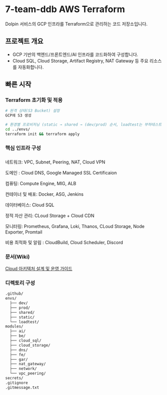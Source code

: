 # 7-team-ddb AWS Terraform

Dolpin 서비스의 GCP 인프라를 Terraform으로 관리하는 코드 저장소입니다.

## 프로젝트 개요

- GCP 기반의 백엔드/프론트엔드/AI 인프라를 코드화하여 구성합니다.
- Cloud SQL, Cloud Storage, Artifact Registry, NAT Gateway 등 주요 리소스를 자동화합니다.

## 빠른 시작

### Terraform 초기화 및 적용

```bash
# 원격 상태(S3 Bucket) 설정
GCP에 S3 생성

# 환경별 프로비저닝 (static → shared → (dev/prod) 순서, loadtest는 부하테스트 전용)
cd ../envs/
terraform init && terraform apply

```

### 핵심 인프라 구성

### 

네트워크: VPC, Subnet, Peering, NAT, Cloud VPN

도메인 : Cloud DNS, Google Managed SSL Certificaion

컴퓨팅: Compute Engine, MIG, ALB

컨테이너 및 배포: Docker, ASG, Jenkins

데이터베이스: Cloud SQL

정적 자산 관리: CLoud Storage + Cloud CDN

모니터링: Prometheus, Grafana, Loki, Thanos, CLoud Storage, Node Exporter, Promtail

비용 최적화 및 알림 : CloudBuild, Cloud Scheduler, Discord

### 문서(Wiki)

[Cloud 아키텍처 설계 및 운영 가이드](https://github.com/100-hours-a-week/7-team-ddb-wiki/wiki/1.-Cloud-Wiki)

### 디렉토리 구성

```bash
.github/
envs/
  ├── dev/
  ├── prod/
  ├── shared/
  ├── static/
  └── loadtest/
modules/
  ├── ai/
  ├── be/
  ├── cloud_sql/
  ├── cloud_storage/
  ├── dns/
  ├── fe/
  ├── gar/
  ├── nat_gateway/
  ├── network/
  └── vpc_peering/
secrets/
.gitignore
.gitmessage.txt
```
